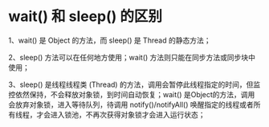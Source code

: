 # wait() 和 sleep() 的区别

1、wait() 是 Object 的方法，而 sleep() 是 Thread 的静态方法；

2、sleep() 方法可以在任何地方使用；wait() 方法则只能在同步方法或同步块中使用；

3、sleep() 是线程线程类 (Thread) 的方法，调用会暂停此线程指定的时间，但监控依然保持，不会释放对象锁，到时间自动恢复；wait() 是Object的方法，调用会放弃对象锁，进入等待队列，待调用 notify()/notifyAll() 唤醒指定的线程或者所有线程，才会进入锁池，不再次获得对象锁才会进入运行状态；